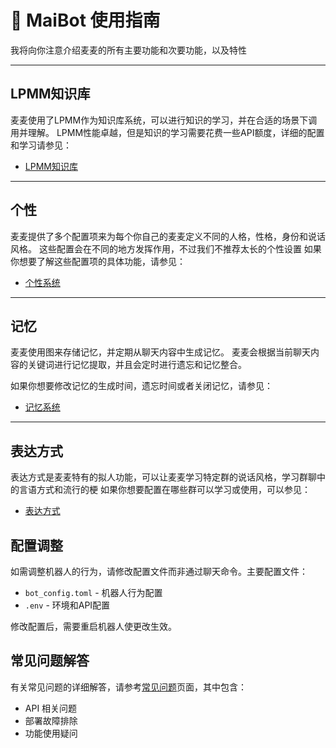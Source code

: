 # 📄 MaiBot 使用指南

我将向你注意介绍麦麦的所有主要功能和次要功能，以及特性

---
## LPMM知识库

麦麦使用了LPMM作为知识库系统，可以进行知识的学习，并在合适的场景下调用并理解。
LPMM性能卓越，但是知识的学习需要花费一些API额度，详细的配置和学习请参见：
- [LPMM知识库](/manual/usage/features/lpmm)

---
## 个性

麦麦提供了多个配置项来为每个你自己的麦麦定义不同的人格，性格，身份和说话风格。
这些配置会在不同的地方发挥作用，不过我们不推荐太长的个性设置
如果你想要了解这些配置项的具体功能，请参见：

- [个性系统](/manual/usage/features/personality)

---
## 记忆

麦麦使用图来存储记忆，并定期从聊天内容中生成记忆。
麦麦会根据当前聊天内容的关键词进行记忆提取，并且会定时进行遗忘和记忆整合。

如果你想要修改记忆的生成时间，遗忘时间或者关闭记忆，请参见：

- [记忆系统](/manual/usage/features/memory)

---
## 表达方式

表达方式是麦麦特有的拟人功能，可以让麦麦学习特定群的说话风格，学习群聊中的言语方式和流行的梗
如果你想要配置在哪些群可以学习或使用，可以参见：

- [表达方式](/manual/usage/features/expression)




## 配置调整

如需调整机器人的行为，请修改配置文件而非通过聊天命令。主要配置文件：

- `bot_config.toml` - 机器人行为配置
- `.env` - 环境和API配置

修改配置后，需要重启机器人使更改生效。





## 常见问题解答

有关常见问题的详细解答，请参考[常见问题](/faq/)页面，其中包含：

- API 相关问题
- 部署故障排除
- 功能使用疑问


